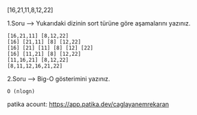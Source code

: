 [16,21,11,8,12,22] 

1.Soru --> Yukarıdaki dizinin sort türüne göre aşamalarını yazınız.

    [16,21,11] [8,12,22]
    [16] [21,11] [8] [12,22]
    [16] [21] [11] [8] [12] [22]
    [16] [11,21] [8] [12,22]
    [11,16,21] [8,12,22]
    [8,11,12,16,21,22]

2.Soru --> Big-O gösterimini yazınız.

    O (nlogn)

patika acount: https://app.patika.dev/caglayanemrekaran


    